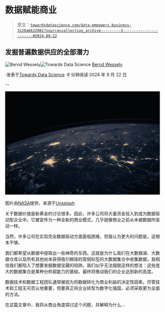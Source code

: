 # 数据赋能商业

> 原文：[`towardsdatascience.com/data-empowers-business-3120a6632081?source=collection_archive---------3-----------------------#2024-09-22`](https://towardsdatascience.com/data-empowers-business-3120a6632081?source=collection_archive---------3-----------------------#2024-09-22)

## 发掘普遍数据供应的全部潜力

[](https://medium.com/@bernd.wessely?source=post_page---byline--3120a6632081--------------------------------)![Bernd Wessely](https://medium.com/@bernd.wessely?source=post_page---byline--3120a6632081--------------------------------)[](https://towardsdatascience.com/?source=post_page---byline--3120a6632081--------------------------------)![Towards Data Science](https://towardsdatascience.com/?source=post_page---byline--3120a6632081--------------------------------) [Bernd Wessely](https://medium.com/@bernd.wessely?source=post_page---byline--3120a6632081--------------------------------)

·发表于[Towards Data Science](https://towardsdatascience.com/?source=post_page---byline--3120a6632081--------------------------------) ·8 分钟阅读·2024 年 9 月 22 日

--

![](img/8655aef857319b387bd5442da1ec617f.png)

图片由[NASA](https://unsplash.com/@nasa?utm_source=medium&utm_medium=referral)提供，来源于[Unsplash](https://unsplash.com/?utm_source=medium&utm_medium=referral)

关于数据价值是新黄金的讨论很多。因此，许多公司将大量资金投入到成为数据驱动型企业中。它被宣传为一种全新的商业模式，几乎就像商业之前从未被数据所驱动一样。

当然，许多公司在实现完全数据驱动方面面临困难，但我认为更大的问题是，这根本不够。

我们都希望从数据中提取出一些神奇的东西。这就是为什么我们在大数据湖、大数据仓库以及所有其他尚未获得吸引眼球的营销标签的大数据集合中收集数据。我相信我们都陷入了想要发掘数据宝藏的陷阱。我们似乎无法摆脱这样的想法：这些庞大的数据集合是某种分析超能力的基础，最终将推动我们的企业达到新的高度。

数据技术和数据工程团队通常被视为将数据转化为商业利益的决定性因素。尽管技术和工程无可否认地重要，但要真正将企业转型为数字化强国，必须采取更为全面的方法。

在这篇文章中，我将从商业角度探讨这个问题，并解释为什么…
